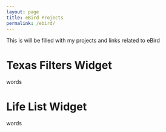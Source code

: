 ```yaml
---
layout: page
title: eBird Projects
permalink: /ebird/
---
```


This is will be filled with my projects and links related to eBird

# Texas Filters Widget 
words  
# Life List Widget
words  
